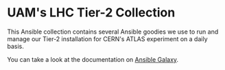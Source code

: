 # UAM's LHC Tier-2 Collection

This Ansible collection contains several Ansible goodies we use to run and manage
our Tier-2 installation for CERN's ATLAS experiment on a daily basis.

You can take a look at the documentation on [Ansible Galaxy](https://galaxy.ansible.com/ui/repo/published/pcolladosoto/grid/).
